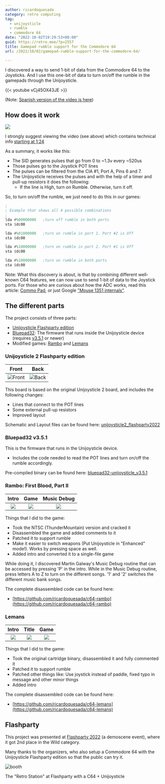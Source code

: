```yaml
---
author: ricardoquesada
category: retro computing
tag:
  - unijoysticle
  - rumble
  - commodore 64
date: "2022-10-02T19:29:53+00:00"
guid: https://retro.moe/?p=2557
title: Gamepad rumble support for the Commodore 64
url: /2022/10/02/gamepad-rumble-support-for-the-commodore-64/

---
```

I discovered a way to send 1-bit of data from the Commodore 64 to the Joysticks. And I use this one-bit of data to turn on/off the rumble in the gamepads through the Unijoysticle.

{{< youtube vCj45OX43JE >}}

(Note: [Spanish version of the video is here](https://www.youtube.com/watch?v=0pEDP2tvvQc))

## How does it work

![](https://lh3.googleusercontent.com/pw/AL9nZEW1jK6IsMJQrHdXyUQtQ2jVnDTAlWXk8G6kQvQT29BoMz0-0LXujgGXfnAHvCBB1Bsy9WG5JEOhvlBItmWf_HOl115fwNGnTTd1IMNns1dfZeJLLGnNt8aot6KIbwbmKJLuOZi-eYgzk84GfuVOrji_rw=-no?authuser=0)

I strongly suggest viewing the video (see above) which contains technical info [starting at 1:24](https://youtu.be/vCj45OX43JE?t=84)

As a summary, it works like this:

- The SID generates pulses that go from 0 to ~1.3v every ~520us
- Those pulses go to the Joystick POT lines
- The pulses can be filtered from the CIA #1, Port A, Pins 6 and 7.
- The Unijoysticle receives the pulses and with the help of a timer and pull-up resistors it does the following:
  - If the line is High, turn on Rumble. Otherwise, turn it off.

So, to turn on/off the rumble, we just need to do this in our games:

```asm
;
; Example that shows all 4 possible combinations
;
lda #%00000000   ;turn off rumble in both ports
sta $dc00

lda #%01000000   ;turn on rumble in port 1. Port #2 is Off
sta $dc00

lda #%10000000   ;turn on rumble in port 2. Port #1 is Off
sta $dc00

lda #%10000000   ;turn on rumble in both ports
sta $dc00
```

Note: What this discovery is about, is that by combining different well-known C64 features, we can now use to send 1-bit of data to the Joystick ports. For those who are curious about how the ADC works, read this article: [Commo Pad](https://janderogee.com/projects/COMMO_PAD/COMMO_PAD.htm), or just Google ["Mouse 1351 internals"](https://letmegooglethat.com/?q=Mouse+1351+internals).

## The different parts

The project consists of three parts:

- [Unijoysticle Flashparty edition](https://github.com/ricardoquesada/unijoysticle2/tree/main/board/unijoysticle2_flashparty2022)
- [Bluepad32](https://github.com/ricardoquesada/bluepad32): The firmware that runs inside the Unijoysticle device (requires [v3.5.1](https://github.com/ricardoquesada/bluepad32/releases/tag/release_v3.5.1) or newer)
- Modified games: [Rambo](https://github.com/ricardoquesada/c64-rambo) and [Lemans](https://github.com/ricardoquesada/c64-lemans)

### Unijoysticle 2 Flashparty edition

|                           Front                           |                          Back                           |
|:---------------------------------------------------------:|:-------------------------------------------------------:|
| ![Front](/images/2022_10_02_flashparty_edition_front.png) | ![Back](/images/2022_10_02_flashparty_edition_back.png) |

This board is based on the original Unijoysticle 2 board, and includes the following changes:

- Lines that connect to the POT lines
- Some external pull-up resistors
- Improved layout

Schematic and Layout files can be found here: [unijoysticle2\_flashparty2022](https://github.com/ricardoquesada/unijoysticle2/tree/main/board/unijoysticle2_flashparty2022)

### Bluepad32 v3.5.1

This is the firmware that runs in the Unijoysticle device.

- Includes the code needed to read the POT lines and turn on/off the rumble accordingly.

Pre-compiled binary can be found here: [bluepad32-unijoysticle\_v3.5.1](https://github.com/ricardoquesada/bluepad32/releases/tag/release_v3.5.1)

### Rambo: First Blood, Part II

| Intro | Game | Music Debug |
|:-----:|:----:|:-----------:|
| ![](https://gitlab.com/ricardoquesada/c64-rambo/-/raw/main/images/screenshot_intro.png) | ![](https://gitlab.com/ricardoquesada/c64-rambo/-/raw/main/images/screenshot_game1.png) | ![](https://gitlab.com/ricardoquesada/c64-rambo/-/raw/main/images/screenshot_music_debug.png)

Things that I did to the game:

- Took the NTSC (ThunderMountain) version and cracked it
- Disassembled the game and added comments to it
- Patched it to support rumble
- Make it easier to switch weapons (Put Unijoysticle in "Enhanced" mode!). Works by pressing space as well.
- Added intro and converted it to a single-file game

While doing it, I discovered Martin Galway's Music Debug routine that can be accessed by pressing 'P' in the intro. While in the Music Debug routine, press letters A to Z to turn on the different songs. '1' and '2' switches the different music bank songs.

The complete disassembled code can be found here:

- [https://github.com/ricardoquesada/c64-rambo](https://github.com/ricardoquesada/c64-rambo)

### Lemans

| Intro | Title | Game |
|:-----:|:-----:|:----:|
|![](https://gitlab.com/ricardoquesada/c64-lemans/-/raw/main/images/screenshot_intro.png)|![](https://gitlab.com/ricardoquesada/c64-lemans/-/raw/main/images/screenshot_title.png)|![](https://gitlab.com/ricardoquesada/c64-lemans/-/raw/main/images/screenshot_game.png)|

Things that I did to the game:

- Took the original cartridge binary, disassembled it and fully commented it
- Patched it to support rumble
- Patched other things like: Use joystick instead of paddle, fixed typo in message and other minor things
- Added intro

The complete disassembled code can be found here:

- [https://github.com/ricardoquesada/c64-lemans](https://github.com/ricardoquesada/c64-lemans)

## Flashparty

This project was presented at [Flashparty 2022](https://flashparty.rebelion.digital/) (a demoscene event), where it got 2nd place in the Wild category.

Many thanks to the organizers, who also setup a Commodore 64 with the Unijoysticle Flashparty edition so that the public can try it.

![booth](/images/2022_10_02_flashparty_booth.jpeg)

The "Retro Station" at Flashparty with a C64 + Unijoysticle
